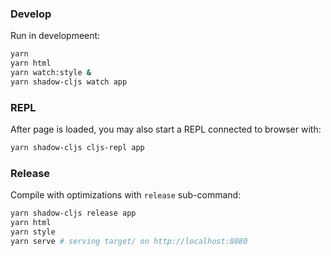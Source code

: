 ### Develop

Run in developmeent:

```bash
yarn
yarn html
yarn watch:style &
yarn shadow-cljs watch app
```

### REPL

After page is loaded, you may also start a REPL connected to browser with:

```bash
yarn shadow-cljs cljs-repl app
```

### Release

Compile with optimizations with `release` sub-command:

```bash
yarn shadow-cljs release app
yarn html
yarn style
yarn serve # serving target/ on http://localhost:8080
```
